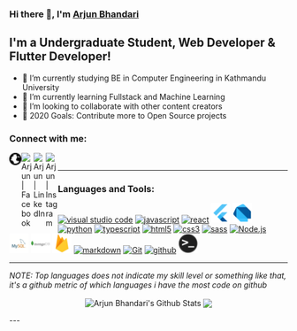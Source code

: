 <!--
### Hi there 👋
**arjunbhandari3/arjunbhandari3** is a ✨ _special_ ✨ repository because its `README.md` (this file) appears on your GitHub profile.
-->
### Hi there 👋, I'm [Arjun Bhandari][website]

## I'm a Undergraduate Student, Web Developer & Flutter Developer!

- 🔭 I’m currently studying BE in Computer Engineering in Kathmandu University
- 🌱 I’m currently learning Fullstack and Machine Learning
- 👯 I’m looking to collaborate with other content creators
- 🥅 2020 Goals: Contribute more to Open Source projects

### Connect with me:

[<img align="left" alt="Arjun" width="22px" src="https://raw.githubusercontent.com/iconic/open-iconic/master/svg/globe.svg" />][website]
[<img align="left" alt="Arjun | Facebook" width="22px" src="https://cdn.jsdelivr.net/npm/simple-icons@3.4.0/icons/facebook.svg" />][facebook]
[<img align="left" alt="Arjun | LinkedIn" width="22px" src="https://cdn.jsdelivr.net/npm/simple-icons@v3/icons/linkedin.svg" />][linkedin]
[<img align="left" alt="Arjun | Instagram" width="22px" src="https://cdn.jsdelivr.net/npm/simple-icons@v3/icons/instagram.svg" />][instagram]

<br />

---

### Languages and Tools:
[<img alt="visual studio code" width="35px" src="https://img.icons8.com/fluent/240/000000/visual-studio-code-2019.png" />](https://code.visualstudio.com/)
[<img alt="javascript" width="35px" src="https://img.icons8.com/color/240/000000/javascript.png" />](https://developer.mozilla.org/en-US/docs/Web/JavaScript)
[<img alt="react" width="35px" src="https://img.icons8.com/color/240/000000/react-native.png" />](https://reactjs.org/)
[<img alt="flutter" width="35px" src="https://raw.githubusercontent.com/github/explore/80688e429a7d4ef2fca1e82350fe8e3517d3494d/topics/flutter/flutter.png" />](https://flutter.dev/)
[<img alt="dart" width="35px" src="https://raw.githubusercontent.com/github/explore/80688e429a7d4ef2fca1e82350fe8e3517d3494d/topics/dart/dart.png" />](https://dart.dev/)
[<img alt="python" width="35px" src="https://img.icons8.com/color/240/000000/python.png">](https://www.python.org/)
[<img alt="typescript" width="35px" src="https://img.icons8.com/color/240/000000/typescript.png">](https://www.typescriptlang.org/)
[<img alt="html5" width="35px" src="https://img.icons8.com/color/240/000000/html-5.png">](https://developer.mozilla.org/en-US/docs/Web/HTML)
[<img alt="css3" width="35px" src="https://img.icons8.com/color/240/000000/css3.png">](https://developer.mozilla.org/en-US/docs/Web/CSS)
[<img alt="sass" width="35px" src="https://img.icons8.com/color/240/000000/sass.png">](https://sass-lang.com/)
[<img alt="Node.js" width="35px" src="https://img.icons8.com/color/240/000000/nodejs.png">](https://nodejs.org/en/)
[<img alt="MySQL" width="35px" src="https://raw.githubusercontent.com/github/explore/80688e429a7d4ef2fca1e82350fe8e3517d3494d/topics/mysql/mysql.png">](https://dev.mysql.com/)
[<img alt="MongoDB" width="35px" src="https://raw.githubusercontent.com/github/explore/80688e429a7d4ef2fca1e82350fe8e3517d3494d/topics/mongodb/mongodb.png">](https://www.mongodb.com/)
[<img alt="Firebase" width="35px" src="https://raw.githubusercontent.com/github/explore/80688e429a7d4ef2fca1e82350fe8e3517d3494d/topics/firebase/firebase.png">](https://firebase.google.com/)
[<img alt="markdown" width="35px" src="https://img.icons8.com/ios-filled/100/000000/markdown.png">](https://www.markdownguide.org/)
[<img alt="Git" width="35px" src="https://img.icons8.com/color/240/000000/git.png">](https://git-scm.com/)
[<img alt="github" width="35px" src="https://img.icons8.com/ios-glyphs/240/000000/github.png">](https://github.com/)
[<img alt="terminal" width="35px" src="https://raw.githubusercontent.com/github/explore/80688e429a7d4ef2fca1e82350fe8e3517d3494d/topics/terminal/terminal.png">](https://docs.microsoft.com/en-us/windows/terminal/)
<br />

---

_NOTE: Top languages does not indicate my skill level or something like that, it's a github metric of which languages i have the most code on github_
<p align="center">
<img align="center" alt="Arjun Bhandari's Github Stats" src="https://github-readme-stats.codestackr.vercel.app/api?username=arjunbhandari3&show_icons=true&hide_border=true&count_private=true&include_all_commits=true&theme=dark" />
<img align="center" src="(https://github-readme-stats.anuraghazra1.vercel.app/api/top-langs/?username=arjunbhandari3&layout=compact&theme=dark" />
</p>
---

[website]: https://bhandariarjun.com.np
[facebook]: https://www.facebook.com/arjun.bhandari.7505
[instagram]: https://www.instagram.com/_arjun_bhandari_
[linkedin]: https://www.linkedin.com/in/arjun-bhandari-712334156
